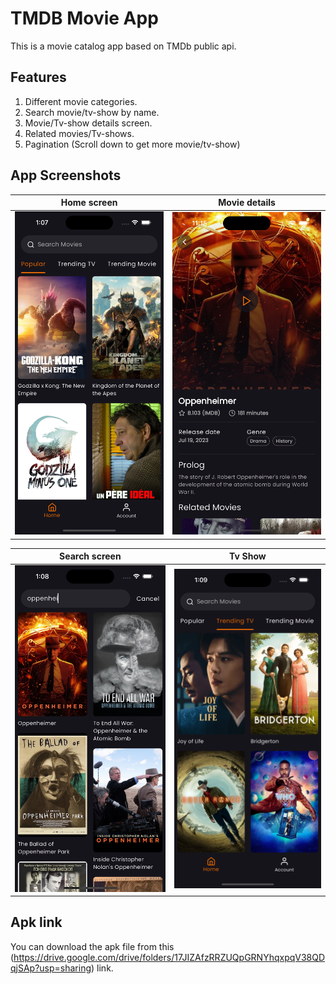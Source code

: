 # TMDB Movie App
This is a movie catalog app based on TMDb public api.

## Features
1. Different movie categories.
2. Search movie/tv-show by name.
3. Movie/Tv-show details screen.
4. Related movies/Tv-shows.
5. Pagination (Scroll down to get more movie/tv-show)

## App Screenshots
| Home screen                                    | Movie details                                     |
|------------------------------------------------|---------------------------------------------------|
| ![image info](assets/app_ss/popular.png)       | ![image info](assets/app_ss/details.png)          |

| Search screen                                  | Tv Show                                           |
|------------------------------------------------|---------------------------------------------------|
| ![image info](assets/app_ss/search.png)        | ![image info](assets/app_ss/tv_show.png)          |

## Apk link
You can download the apk file from this (https://drive.google.com/drive/folders/17JIZAfzRRZUQpGRNYhqxpqV38QDqjSAp?usp=sharing) link.